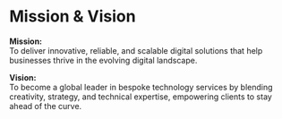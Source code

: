 # Mission & Vision

**Mission:**  
To deliver innovative, reliable, and scalable digital solutions that help businesses thrive in the evolving digital landscape.

**Vision:**  
To become a global leader in bespoke technology services by blending creativity, strategy, and technical expertise, empowering clients to stay ahead of the curve.
